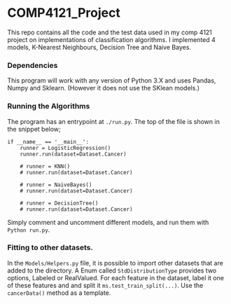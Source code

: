# COMP4121_Project 
This repo contains all the code and the test data used in my comp 4121 project on implementations of classification algorithms. I implemented 4 models, K-Nearest Neighbours, Decision Tree and Naive Bayes. 

### Dependencies

This program will work with any version of Python 3.X and uses Pandas, Numpy and Sklearn. (However it does not use the SKlean models.)

### Running the Algorithms

The program has an entrypoint at `./run.py`. The top of the file is shown in the snippet below;

```
if __name__ == '__main__':
    runner = LogisticRegression()
    runner.run(dataset=Dataset.Cancer)

    # runner = KNN()
    # runner.run(dataset=Dataset.Cancer)

    # runner = NaiveBayes()
    # runner.run(dataset=Dataset.Cancer)

    # runner = DecisionTree()
    # runner.run(dataset=Dataset.Cancer)
```
Simply comment and uncomment different models, and run them with `Python run.py`. 

### Fitting to other datasets.

In the `Models/Helpers.py` file, it is possible to import other datasets that are added to the directory. A Enum called `StdDistributionType` provides two options, Labeled or RealValued. For each feature in the dataset, label it one of these features and and split it  `ms.test_train_split(...)`. Use the `cancerData()` method as a template.
